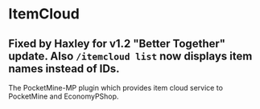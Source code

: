 # ItemCloud
## Fixed by Haxley for v1.2 "Better Together" update. Also ```/itemcloud list``` now displays item names instead of IDs.
The PocketMine-MP plugin which provides item cloud service to PocketMine and EconomyPShop.


